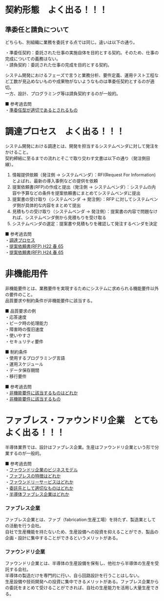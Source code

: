 # 契約形態　よく出る！！！

## 準委任と請負について

どちらも、別組織に業務を委託する点では同じ。違いは以下の通り。

・準委任契約：委託された仕事の実施自体を目的とする契約。そのため、仕事の完成についての義務はない。  
・請負契約：委託された仕事の完成を目的とする契約。

システム開発におけるフェーズで言うと業務分析、要件定義、運用テスト工程など工数が見込めないものや成果物がないようなものは準委任契約とするのが適切。  
一方、設計、プログラミング等は請負契約するのが一般的。

■ 参考過去問  
・[準委任型が適切であるとされるもの](https://www.ap-siken.com/kakomon/30_aki/q66.html)

# 調達プロセス　よく出る！！！

システム開発における調達とは、開発を担当するシステムベンダに対して発注をかけること。  
契約締結に至るまでの流れとそこで取り交わす文書は以下の通り（発注側目線）。

1. 情報提供依頼（発注側 → システムベンダ）：RFI(Request For Information)とよばれ、最新の導入事例などの提供を依頼
2. 提案依頼書(RFP)の作成と提出（発注側 → システムベンダ）：システムの内容や予算などの条件を提案依頼書にまとめてシステムベンダに提出
3. 提案書の受け取り（システムベンダ → 発注側）：RFP に対してシステムベンダ側が具体的な内容をまとめて提出
4. 見積もりの受け取り（システムベンダ → 発注側）：提案書の内容で問題なければ、システムベンダ側から見積もりを受け取る
5. システムベンダの選定：提案書や見積もりを確認して発注するベンダを決定

■ 参考過去問  
・[調達プロセス](https://www.ap-siken.com/kakomon/23_aki/q65.html)  
・[提案依頼書(RFP) H22 春 65](https://www.ap-siken.com/kakomon/22_haru/q65.html)  
・[提案依頼書(RFP) H24 春 65](https://www.ap-siken.com/kakomon/24_haru/q65.html)

# 非機能用件

非機能要件とは、業務要件を実現するためにシステムに求められる機能要件以外の要件のこと。  
品質要求や制約条件が非機能要件に該当する。

■ 品質要求の例  
・応答速度  
・ピーク時の処理能力  
・障害時の復旧速度  
・使いやすさ  
・セキュリティ要件

■ 制約条件  
・使用するプログラミング言語  
・運用スケジュール  
・データ保存期間  
・移行要件

■ 参考過去問  
・[非機能要件に該当するものはどれか](https://www.ap-siken.com/kakomon/26_aki/q64.html)  
・[非機能要件に該当するもの](https://www.ap-siken.com/kakomon/24_aki/q64.html)

# ファブレス・ファウンドリ企業　とてもよく出る！！！

半導体業界では、設計はファブレス企業。生産はファウンドリ企業という形で分業するのが一般的。

■ 参考過去問  
・[ファウンドリ企業のビジネスモデル](https://www.ap-siken.com/kakomon/04_haru/q70.html)  
・[ファブレスの特徴はどれか](https://www.ap-siken.com/kakomon/04_aki/q71.html)  
・[ファウンドリーサービスはどれか](https://www.ap-siken.com/kakomon/05_aki/q66.html)  
・[委託先として適切なものはどれか](https://www.ap-siken.com/kakomon/29_haru/q65.html)  
・[半導体ファブレス企業はどれか](https://www.ap-siken.com/kakomon/29_aki/q66.html)

### ファブレス企業

ファブレス企業とは、ファブ（fabrication:生産工場）を持たず、製造業としての活動を行う会社。  
自社で生産機能を持たないため、生産設備への投資を抑えることができ、製品の企画・設計に集中することができるというメリットがある。

### ファウンドリ企業

ファウンドリ企業とは、半導体の生産設備を保有し、他社から半導体の生産を受託する会社。  
半導体の製造だけを専門的に行い、自ら回路設計を行うことはしない。  
生産設備や技術開発への投資に集中できるメリットがある。ファブレス企業からの委託をまとめて受けることができれば、自社の生産能力を活用し大量生産できる。
